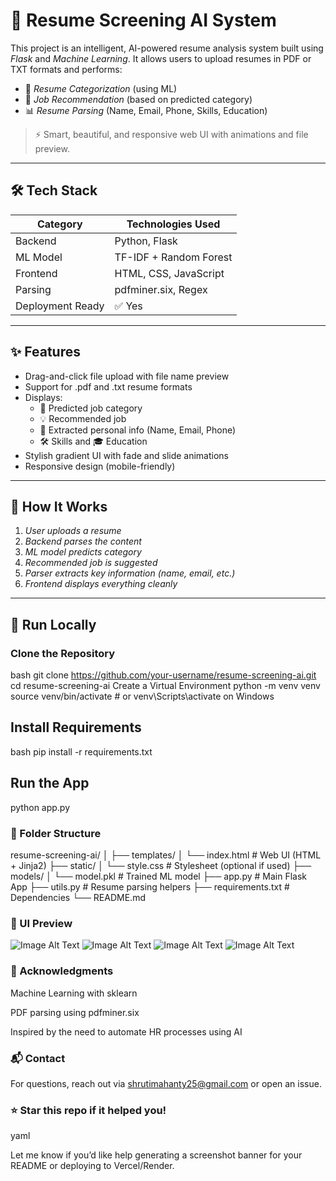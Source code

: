 # 🚀 Resume Screening AI System

This project is an intelligent, AI-powered resume analysis system built using *Flask* and *Machine Learning*. It allows users to upload resumes in PDF or TXT formats and performs:

- 📂 *Resume Categorization* (using ML)
- 💼 *Job Recommendation* (based on predicted category)
- 📊 *Resume Parsing* (Name, Email, Phone, Skills, Education)

> ⚡ Smart, beautiful, and responsive web UI with animations and file preview.

---

## 🛠 Tech Stack

| Category | Technologies Used |
|----------|-------------------|
| Backend  | Python, Flask      |
| ML Model | TF-IDF + Random Forest |
| Frontend | HTML, CSS, JavaScript |
| Parsing  | pdfminer.six, Regex |
| Deployment Ready | ✅ Yes |

---

## ✨ Features

- Drag-and-click file upload with file name preview
- Support for .pdf and .txt resume formats
- Displays:
  - 📌 Predicted job category
  - 💡 Recommended job
  - 🧾 Extracted personal info (Name, Email, Phone)
  - 🛠 Skills and 🎓 Education
- Stylish gradient UI with fade and slide animations
- Responsive design (mobile-friendly)

---

## 🔧 How It Works

1. *User uploads a resume*
2. *Backend parses the content*
3. *ML model predicts category*
4. *Recommended job is suggested*
5. *Parser extracts key information (name, email, etc.)*
6. *Frontend displays everything cleanly*

---

## 🚀 Run Locally

### Clone the Repository
bash
git clone https://github.com/your-username/resume-screening-ai.git
cd resume-screening-ai
Create a Virtual Environment
python -m venv venv
source venv/bin/activate  # or venv\Scripts\activate on Windows


## Install Requirements
bash
pip install -r requirements.txt

## Run the App

python app.py

### 📂 Folder Structure

resume-screening-ai/
│
├── templates/
│   └── index.html              # Web UI (HTML + Jinja2)
├── static/
│   └── style.css               # Stylesheet (optional if used)
├── models/
│   └── model.pkl               # Trained ML model
├── app.py                      # Main Flask App
├── utils.py                    # Resume parsing helpers
├── requirements.txt            # Dependencies
└── README.md

### 📸 UI Preview


![Image Alt Text](ss1.jpg)
![Image Alt Text](ss2.jpg)
![Image Alt Text](ss3.jpg)
![Image Alt Text](ss4.jpg)


### 🙌 Acknowledgments
Machine Learning with sklearn

PDF parsing using pdfminer.six

Inspired by the need to automate HR processes using AI

### 📬 Contact
For questions, reach out via shrutimahanty25@gmail.com or open an issue.

### ⭐ Star this repo if it helped you!

yaml

Let me know if you’d like help generating a screenshot banner for your README or deploying to Vercel/Render.

